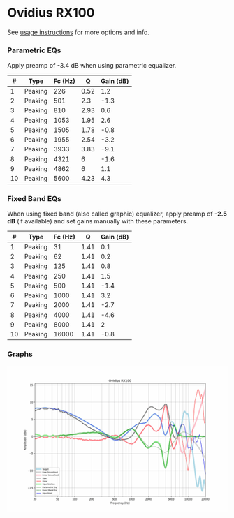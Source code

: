 # Ovidius RX100
See [usage instructions](https://github.com/jaakkopasanen/AutoEq#usage) for more options and info.

### Parametric EQs
Apply preamp of -3.4 dB when using parametric equalizer.

|   # | Type    |   Fc (Hz) |    Q |   Gain (dB) |
|-----|---------|-----------|------|-------------|
|   1 | Peaking |       226 | 0.52 |         1.2 |
|   2 | Peaking |       501 | 2.3  |        -1.3 |
|   3 | Peaking |       810 | 2.93 |         0.6 |
|   4 | Peaking |      1053 | 1.95 |         2.6 |
|   5 | Peaking |      1505 | 1.78 |        -0.8 |
|   6 | Peaking |      1955 | 2.54 |        -3.2 |
|   7 | Peaking |      3933 | 3.83 |        -9.1 |
|   8 | Peaking |      4321 | 6    |        -1.6 |
|   9 | Peaking |      4862 | 6    |         1.1 |
|  10 | Peaking |      5600 | 4.23 |         4.3 |

### Fixed Band EQs
When using fixed band (also called graphic) equalizer, apply preamp of **-2.5 dB** (if available) and set gains manually with these parameters.

|   # | Type    |   Fc (Hz) |    Q |   Gain (dB) |
|-----|---------|-----------|------|-------------|
|   1 | Peaking |        31 | 1.41 |         0.1 |
|   2 | Peaking |        62 | 1.41 |         0.2 |
|   3 | Peaking |       125 | 1.41 |         0.8 |
|   4 | Peaking |       250 | 1.41 |         1.5 |
|   5 | Peaking |       500 | 1.41 |        -1.4 |
|   6 | Peaking |      1000 | 1.41 |         3.2 |
|   7 | Peaking |      2000 | 1.41 |        -2.7 |
|   8 | Peaking |      4000 | 1.41 |        -4.6 |
|   9 | Peaking |      8000 | 1.41 |         2   |
|  10 | Peaking |     16000 | 1.41 |        -0.8 |

### Graphs
![](./Ovidius%20RX100.png)
